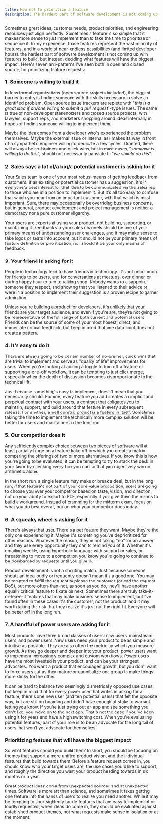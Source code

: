 ```yaml
---
title: How not to prioritize a feature
description: The hardest part of software development is not coming up with features to build, but instead, deciding what features will have the biggest impact.
---
```


Sometimes great ideas, customer needs, product priorities, and engineering resources just align perfectly. Sometimes a feature is so simple that it makes more sense to just implement than to take the time to prioritize or sequence it. In my experience, those features represent the vast minority of features, and in a world of near-endless possibilities (and limited developer hours), the hardest part of software development is not coming up with features to build, but instead, deciding what features will have the biggest impact. Here's seven anti-patterns I've seen both in open and closed source, for prioritizing feature requests:

### 1. Someone is willing to build it

In less formal organizations (open source projects included), the biggest barrier to entry is finding someone with the skills necessary to solve an identified problem. Open source issue trackers are replete with "*this is a great idea if anyone willing to submit a pull request*"-type issues. The same is true of non-developer stakeholders and closed source projects, with lawyers, support reps, and marketers shopping around ideas internally in hopes of finding someone willing to implement them.

Maybe the idea comes from a developer who's experienced the problem themselves. Maybe the external issue or internal ask makes its way in front of a sympathetic engineer willing to dedicate a few cycles. Granted, there will always be no-brainers and quick wins, but in most cases, "*someone is willing to do this*", should not necessarily translate to "*we should do this*".

### 2. Sales says a lot of/a big/a potential customer is asking for it

Your Sales team is one of your most robust means of getting feedback from customers. If an existing or potential customer has a suggestion, it's in everyone's best interest for that idea to be communicated via the sales rep to those who are in a position to implement it. But it's all too easy to confuse that which you hear from an important customer, with that which is most important. Sure, there may occasionally be overriding business concerns, but in general, product development and project management is neither a democracy nor a pure customer oligarchy.

Your users are experts at using your product, not building, supporting, or maintaining it. Feedback via your sales channels should be one of your primary means of understanding user challenges, and it may make sense to take logos or seats into account, but it should not be your primary means of feature definition or prioritization, nor should it be your only means of feedback.

### 3. Your friend is asking for it

People in technology tend to have friends in technology. It's not uncommon for friends to be users, and for conversations at meetups, over dinner, or during happy hour to turn to talking shop. Nobody wants to disappoint someone they respect, and showing that you listened to their advice or were in a position to implement their suggestion is a proven recipe to garner admiration.

Unless you're building a product for developers, it's unlikely that your friends are your target audience, and even if you're are, they're not going to be representative of the full range of both current and potential users. Friends can be the source of some of your most honest, direct, and immediate critical feedback, but keep in mind that one data point does not create a pattern.

### 4. It's easy to do it

There are always going to be certain number of no-brainer, quick wins that are trivial to implement and serve as "quality of life" improvements for users. When you're looking at adding a toggle to turn off a feature or supporting a one-off workflow, it can be tempting to just click merge, especially when the depth of discussion becomes disproportionate to the technical lift.

Just because something's easy to implement, doesn't mean that you necessarily should. For one, every feature you add creates an implicit and perpetual contract with your users, a contract that obligates you to maintain, support, and build around that feature in every subsequent release. For another, [a well curated project is a feature in itself](http://ben.balter.com/2016/07/21/removing-a-feature-is-a-feature/). Sometimes taking the time to implement the technically more complex solution will be better for users and maintainers in the long run.

### 5. Our competitor does it

Any sufficiently complex choice between two pieces of software will at least partially hinge on a feature bake off in which you create a matrix comparing the offerings of two or more alternatives. If you know this is how you're going to be evaluated, it can be tempting to try to stack the deck in your favor by checking every box you can so that you objectively win on arithmetic alone.

In the short run, a single feature may make or break a deal, but in the long run, if that feature's not part of your core value proposition, users are going to choose you over your competitor based on taste, vision, and direction, not on your ability to export to PDF, especially if you give them the means to build a workaround. Instead of cramming for the midterm exam, focus on what you do best overall, not on what your competitor does today.

### 6. A squeaky wheel is asking for it

There's always that user. There's a pet feature they want. Maybe they're the only one experiencing it. Maybe it's something you've deprioritized for other reasons. Whatever the reason, they're not taking "no" for an answer and they use every opportunity they can to remind you of it. Whether it's emailing weekly, using hyperbolic language with support or sales, or threatening to move to a competitor, you know you're going to continue to be bombarded by requests until you give in.

Product development is not a shouting match. Just because someone shouts an idea loudly or frequently doesn't mean it's a good one. You may be tempted to fulfill the request to please the customer (or end the request DoS), but more-often-than-not, as soon as you do, they'll have another equally critical feature to fixate on next. Sometimes there are truly take-it-or-leave-it features that may make business sense to implement, but I've found often in these cases it's the customer, not the product, and it may worth taking the risk that they realize it's just not the right fit. Everyone will be better off in the long run.

### 7. A handful of power users are asking for it

Most products have three broad classes of users: new users, mainstream users, and power users. New users need your product to be as simple and intuitive as possible. They are also often the metric by which you measure growth. As they go deeper and deeper into your product, power users want to implement increasingly complex and custom workflows. Power users have the most invested in your product, and can be your strongest advocates. You want a product that encourages growth, but you don't want to force users out as they mature or cannibalize one group to make things more sticky for the other.

It can be hard to balance two seemingly diametrically opposed use cases, but keep in mind that for every power user that writes in asking for a feature, there's one new user (and ten potential users) that felt the opposite way, but are still on boarding and didn't have enough at stake to warrant letting you know. If you're just trying out an app and see something you don't like, you move on to the next app. That's not the case if you've been using it for years and have a high switching cost. When you're evaluating potential features, part of your role is to be an advocate for the long tail of users that won't yet advocate for themselves.

### Prioritizing featues that will have the biggest impact

So what features should you build then? In short, you should be focusing on themes that support a more unified product vision, and the individual features that build towards them. Before a feature request comes in, you should know who your target users are, the use cases you'd like to support, and roughly the direction you want your product heading towards in six months or a year.

Great product ideas come from unexpected sources and at unexpected times. Software is more art than science, and sometimes it takes getting one feature into the hands of users to realize you need another. While it may be tempting to shortsightedly tackle features that are easy to implement or loudly requested, when ideas do come in, they should be evaluated against established product themes, not what requests make sense in isolation or at the moment.
